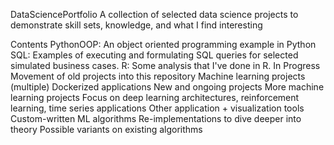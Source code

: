 DataSciencePortfolio A collection of selected data science projects to
demonstrate skill sets, knowledge, and what I find interesting

Contents PythonOOP: An object oriented programming example in Python
SQL: Examples of executing and formulating SQL queries for selected
simulated business cases. R: Some analysis that I've done in R. In
Progress Movement of old projects into this repository Machine learning
projects (multiple) Dockerized applications New and ongoing projects
More machine learning projects Focus on deep learning architectures,
reinforcement learning, time series applications Other application +
visualization tools Custom-written ML algorithms Re-implementations to
dive deeper into theory Possible variants on existing algorithms
